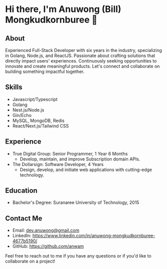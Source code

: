 # Hi there, I'm Anuwong (Bill) Mongkudkornburee 👋

## About

Experienced Full-Stack Developer with six years in the industry, specializing in Golang, Node.js, and ReactJS. Passionate about crafting solutions that directly impact users' experiences. Continuously seeking opportunities to innovate and create meaningful products. Let's connect and collaborate on building something impactful together.

## Skills

- Javascript/Typescript
- Golang
- Nest.js/Node.js
- Gin/Echo
- MySQL, MongoDB, Redis
- React/Next.js/Tailwind CSS

## Experience

- True Digital Group: Senior Programmer, 1 Year 6 Months
  - Develop, maintain, and improve Subscription domain APIs.
- The Dollarsign: Software Developer, 4 Years
  - Design, develop, and initiate web applications with cutting-edge technology.

## Education

- Bachelor's Degree: Suranaree University of Technology, 2015

## Contact Me

- Email: dev.anuwong@gmail.com
- LinkedIn: https://www.linkedin.com/in/anuwong-mongkudkornburee-4677b5190/
- GitHub: https://github.com/anwam

Feel free to reach out to me if you have any questions or if you'd like to collaborate on a project!
